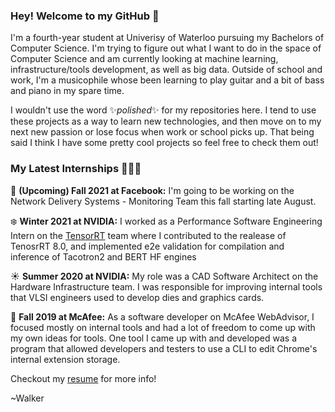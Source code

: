 ### Hey! Welcome to my GitHub 👋

I'm a fourth-year student at Univerisy of Waterloo pursuing my Bachelors of Computer Science. I'm trying to figure out what I want to do in the space of Computer Science and am currently looking at machine learning, infrastructure/tools development, as well as big data. Outside of school and work, I'm a musicophile whose been learning to play guitar and a bit of bass and piano in my spare time.

I wouldn't use the word ✨*polished*✨ for my repositories here. I tend to use these projects as a way to learn new technologies, and then move on to my next new passion or lose focus when work or school picks up. That being said I think I have some pretty cool projects so feel free to check them out!

### My Latest Internships 👨🏼‍💻
🍁 **(Upcoming) Fall 2021 at Facebook:**
I'm going to be working on the Network Delivery Systems - Monitoring Team this fall starting late August. 

❄️ **Winter 2021 at NVIDIA:**
I worked as a Performance Software Engineering Intern on the [TensorRT](https://developer.nvidia.com/tensorrt) team where I contributed to the realease of TenosrRT 8.0, and implemented e2e validation for compilation and inference of Tacotron2 and BERT HF engines

☀️ **Summer 2020 at NVIDIA:**
My role was a CAD Software Architect on the Hardware Infrastructure team. I was responsible for improving internal tools that VLSI engineers used to develop dies and graphics cards.

🍁 **Fall 2019 at McAfee:**
As a software developer on McAfee WebAdvisor, I focused mostly on internal tools and had a lot of freedom to come up with my own ideas for  tools. One tool I came up with and developed was a program that allowed developers and testers to use a CLI to edit Chrome's internal extension storage.

Checkout my [resume](https://github.com/wbhildeb/Resume/blob/master/resume.pdf) for more info!

~Walker

